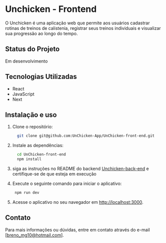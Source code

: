 # Unchicken - Frontend

O Unchicken é uma aplicação web que permite aos usuários cadastrar rotinas de treinos de calistenia, registrar seus treinos individuais e visualizar sua progressão ao longo do tempo.

## Status do Projeto

Em desenvolvimento

## Tecnologias Utilizadas

- React
- JavaScript
- Next

## Instalação e uso

1. Clone o repositório:

   ```bash
     git clone git@github.com:UnChicken-App/UnChicken-front-end.git
     ```

2. Instale as dependências:

   ```bash
     cd UnChicken-front-end
     npm install
   ```
3. siga as instruções no README do backend [Unchicken-back-end](https://github.com/UnChicken-App/UnChicken-backend) e certifique-se de que esteja em execução

4. Execute o seguinte comando para iniciar o aplicativo:

    ```bash
     npm run dev
     ```
5. Acesse o aplicativo no seu navegador em [http://localhost:3000](http://localhost:3000).

## Contato

Para mais informações ou dúvidas, entre em contato através do e-mail [breno_mg10@hotmail.com].
